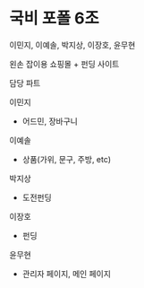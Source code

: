 # 국비 포폴 6조

이민지, 이예솔, 박지상, 이장호, 윤무현

왼손 잡이용 쇼핑몰 + 펀딩 사이트


담당 파트

이민지
- 어드민, 장바구니

이예솔
- 상품(가위, 문구, 주방, etc)

박지상
- 도전펀딩

이장호
- 펀딩

윤무현
- 관리자 페이지, 메인 페이지
